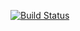 [![Build Status](https://travis-ci.org/bteisman/c4cs-w17-rpn.svg?branch=master)](https://travis-ci.org/bteisman/c4cs-w17-rpn)
